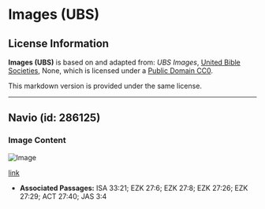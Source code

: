 # Images (UBS)

## License Information

**Images (UBS)** is based on and adapted from: _UBS Images_, [United Bible Societies](https://unitedbiblesocieties.org/), None, which is licensed under a [Public Domain CC0](https://creativecommons.org/public-domain/cc0/).

This markdown version is provided under the same license.



--------------------------------

## Navio (id: 286125)

### Image Content

![Image](https://cdn.aquifer.bible/aquifer-content/resources/Media/WEB-0517_ship.jpg)

[link](https://cdn.aquifer.bible/aquifer-content/resources/Media/WEB-0517_ship.jpg)

* **Associated Passages:** ISA 33:21; EZK 27:6; EZK 27:8; EZK 27:26; EZK 27:29; ACT 27:40; JAS 3:4

